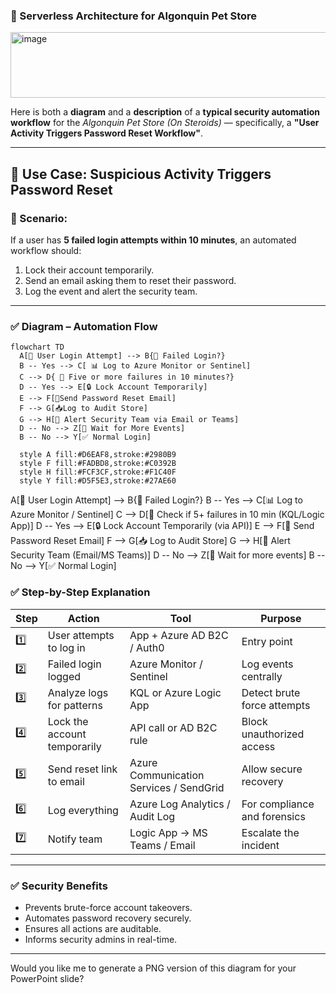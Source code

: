 ### 🔄 Serverless Architecture for Algonquin Pet Store
<img width="1193" height="105" alt="image" src="https://github.com/user-attachments/assets/0cdd82ea-57c3-4f7f-bddb-b1be07495efb" />


Here is both a **diagram** and a **description** of a **typical security automation workflow** for the *Algonquin Pet Store (On Steroids)* — specifically, a **"User Activity Triggers Password Reset Workflow"**.

---

## 🔁 **Use Case: Suspicious Activity Triggers Password Reset**

### 🧠 Scenario:

If a user has **5 failed login attempts within 10 minutes**, an automated workflow should:

1. Lock their account temporarily.
2. Send an email asking them to reset their password.
3. Log the event and alert the security team.

---

### ✅ **Diagram – Automation Flow**

```mermaid
flowchart TD
  A[🔐 User Login Attempt] --> B{🛑 Failed Login?}
  B -- Yes --> C[ 📊 Log to Azure Monitor or Sentinel]
  C --> D{ 🧠 Five or more failures in 10 minutes?}
  D -- Yes --> E[🔒 Lock Account Temporarily]
  E --> F[📧Send Password Reset Email]
  F --> G[📥Log to Audit Store]
  G --> H[📣 Alert Security Team via Email or Teams]
  D -- No --> Z[🔁 Wait for More Events]
  B -- No --> Y[✅ Normal Login]

  style A fill:#D6EAF8,stroke:#2980B9
  style F fill:#FADBD8,stroke:#C0392B
  style H fill:#FCF3CF,stroke:#F1C40F
  style Y fill:#D5F5E3,stroke:#27AE60

```

A[🔐 User Login Attempt] --> B{🛑 Failed Login?}
  B -- Yes --> C[📊 Log to Azure Monitor / Sentinel]
  C --> D[🧠 Check if 5+ failures in 10 min (KQL/Logic App)]
  D -- Yes --> E[🔒 Lock Account Temporarily (via API)]
  E --> F[📧 Send Password Reset Email]
  F --> G[📥 Log to Audit Store]
  G --> H[📣 Alert Security Team (Email/MS Teams)]
  D -- No --> Z[🔁 Wait for more events]
  B -- No --> Y[✅ Normal Login]

### ✅ **Step-by-Step Explanation**

| Step | Action                       | Tool                                    | Purpose                      |
| ---- | ---------------------------- | --------------------------------------- | ---------------------------- |
| 1️⃣  | User attempts to log in      | App + Azure AD B2C / Auth0              | Entry point                  |
| 2️⃣  | Failed login logged          | Azure Monitor / Sentinel                | Log events centrally         |
| 3️⃣  | Analyze logs for patterns    | KQL or Azure Logic App                  | Detect brute force attempts  |
| 4️⃣  | Lock the account temporarily | API call or AD B2C rule                 | Block unauthorized access    |
| 5️⃣  | Send reset link to email     | Azure Communication Services / SendGrid | Allow secure recovery        |
| 6️⃣  | Log everything               | Azure Log Analytics / Audit Log         | For compliance and forensics |
| 7️⃣  | Notify team                  | Logic App → MS Teams / Email            | Escalate the incident        |

---

### ✅ **Security Benefits**

* Prevents brute-force account takeovers.
* Automates password recovery securely.
* Ensures all actions are auditable.
* Informs security admins in real-time.

---

Would you like me to generate a PNG version of this diagram for your PowerPoint slide?
